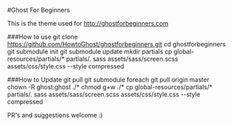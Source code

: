 #Ghost For Beginners

This is the theme used for http://ghostforbeginners.com

###How to use
	git clone https://github.com/HowtoGhost/ghostforbeginners.git
	cd ghostforbeginners
	git submodule init
	git submodule update
	mkdir partials
	cp global-resources/partials/* partials/.
	sass assets/sass/screen.scss assets/css/style.css --style compressed
	
###How to Update
	git pull
	git submodule foreach git pull origin master
	chown -R ghost:ghost ./*
	chmod g+w ./*
	cp global-resources/partials/* partials/.
	sass assets/sass/screen.scss assets/css/style.css --style compressed

PR's and suggestions welcome :)